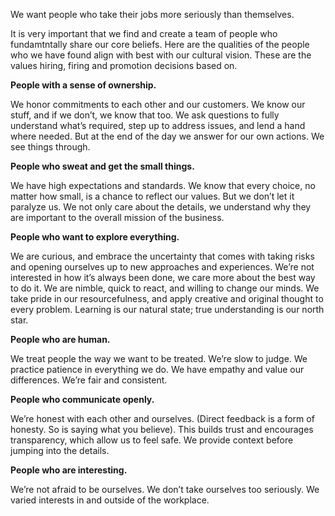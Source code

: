 We want people who take their jobs more seriously than themselves.  

It is very important that we find and create a team of people who fundamtntally share our core beliefs. Here are the qualities of the people who we have found align with best with our cultural vision. These are the values hiring, firing and promotion decisions based on.

**People with a sense of ownership.**

We honor commitments to each other and our customers. We know our stuff, and if we don’t, we know that too. We ask questions to fully understand what’s required, step up to address issues, and lend a hand where needed. But at the end of the day we answer for our own actions. We see things through.

**People who sweat and get the small things.**

We have high expectations and standards. We know that every choice, no matter how small, is a chance to reflect our values. But we don’t let it paralyze us. We not only care about the details, we understand why they are important to the overall mission of the business.

**People who want to explore everything.**

We are curious, and embrace the uncertainty that comes with taking risks and opening ourselves up to new approaches and experiences. We’re not interested in how it’s always been done, we care more about the best way to do it. We are nimble, quick to react, and willing to change our minds. We take pride in our resourcefulness, and apply creative and original thought to every problem. Learning is our natural state; true understanding is our north star.

**People who are human.**

We treat people the way we want to be treated. We’re slow to judge. We practice patience in everything we do. We have empathy and value our differences. We’re fair and consistent.

**People who communicate openly.**

We’re honest with each other and ourselves. (Direct feedback is a form of honesty. So is saying what you believe). This builds trust and encourages transparency, which allow us to feel safe. We provide context before jumping into the details.

**People who are interesting.**

We’re not afraid to be ourselves. We don’t take ourselves too seriously. We varied interests in and outside of the workplace.
